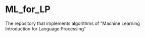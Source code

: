 # ML_for_LP
The repository that implements algorithms of "Machine Learning Introduction for Language Processing"
